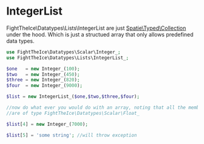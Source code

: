 # IntegerList
FightTheIce\Datatypes\Lists\IntegerList are just [Spatie\Typed\Collection](https://github.com/spatie/typed) under the hood. Which is just a structued array that only allows predefined data types.

```php
use FightTheIce\Datatypes\Scalar\Integer_;
use FightTheIce\Datatypes\Lists\IntegerList_;

$one   = new Integer_(100);
$two   = new Integer_(450);
$three = new Integer_(820);
$four  = new Integer_(9000);

$list = new IntegerList_($one,$two,$three,$four);

//now do what ever you would do with an array, noting that all the members of this array
//are of type FightTheIce\Datatypes\Scalar\Float_

$list[4] = new Integer_(7000);

$list[5] = 'some string'; //will throw exception
```